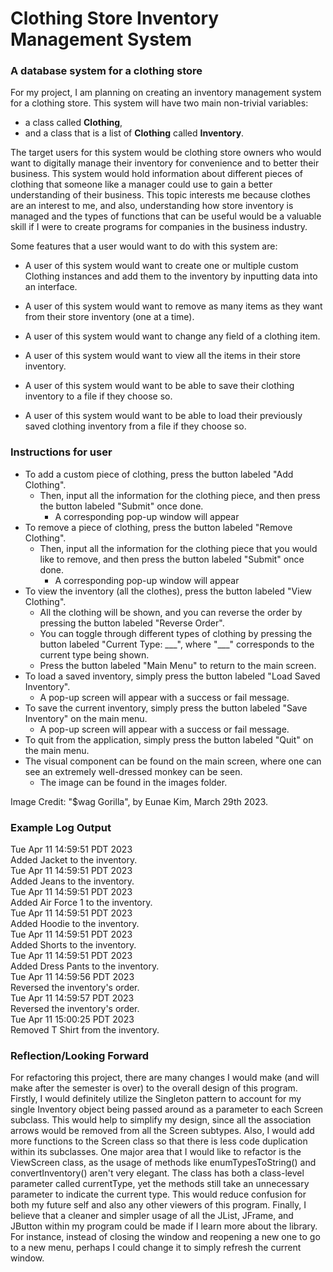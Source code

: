 # Clothing Store Inventory Management System

### A database system for a clothing store

For my project, I am planning on creating an inventory management system for a clothing store. This system will have 
two main non-trivial variables:
- a class called **Clothing**,
- and a class that is a list of **Clothing** called **Inventory**.

The target users for this system would be clothing store owners who would want to digitally manage their 
inventory for convenience and to better their business. This system would hold information about different pieces of 
clothing that someone like a manager could use to gain a better understanding of their business. This topic interests me
because clothes are an interest to me, and also, understanding how store inventory is managed and the types of functions
that can be useful would be a valuable skill if I were to create programs for companies in the business industry.

Some features that a user would want to do with this system are: 
- A user of this system would want to create one or multiple custom Clothing instances and add them to the inventory by inputting data
into an interface.

- A user of this system would want to remove as many items as they want from their store inventory (one at a time).

- A user of this system would want to change any field of a clothing item.

- A user of this system would want to view all the items in their store inventory.

- A user of this system would want to be able to save their clothing inventory to a file if they choose so.

- A user of this system would want to be able to load their previously saved clothing inventory from a file if they choose so.

### Instructions for user
- To add a custom piece of clothing, press the button labeled "Add Clothing".
  - Then, input all the information for the clothing piece, and then press the button labeled "Submit" once done.
    - A corresponding pop-up window will appear
- To remove a piece of clothing, press the button labeled "Remove Clothing".
  - Then, input all the information for the clothing piece that you would like to remove, and then press the button labeled "Submit" once done.
    - A corresponding pop-up window will appear
- To view the inventory (all the clothes), press the button labeled "View Clothing".
  - All the clothing will be shown, and you can reverse the order by pressing the button labeled "Reverse Order".
  - You can toggle through different types of clothing by pressing the button labeled "Current Type: \_\_\_", where "___" corresponds to the current type being shown.
  - Press the button labeled "Main Menu" to return to the main screen.
- To load a saved inventory, simply press the button labeled "Load Saved Inventory".
  - A pop-up screen will appear with a success or fail message.
- To save the current inventory, simply press the button labeled "Save Inventory" on the main menu.
  - A pop-up screen will appear with a success or fail message.
- To quit from the application, simply press the button labeled "Quit" on the main menu.
- The visual component can be found on the main screen, where one can see an extremely well-dressed monkey can be seen.
  - The image can be found in the images folder.

Image Credit: "$wag Gorilla", by Eunae Kim, March 29th 2023. 

### Example Log Output
Tue Apr 11 14:59:51 PDT 2023    
Added Jacket to the inventory.  
Tue Apr 11 14:59:51 PDT 2023    
Added Jeans to the inventory.   
Tue Apr 11 14:59:51 PDT 2023    
Added Air Force 1 to the inventory.     
Tue Apr 11 14:59:51 PDT 2023    
Added Hoodie to the inventory.  
Tue Apr 11 14:59:51 PDT 2023    
Added Shorts to the inventory.  
Tue Apr 11 14:59:51 PDT 2023    
Added Dress Pants to the inventory.     
Tue Apr 11 14:59:56 PDT 2023    
Reversed the inventory's order.     
Tue Apr 11 14:59:57 PDT 2023    
Reversed the inventory's order.     
Tue Apr 11 15:00:25 PDT 2023    
Removed T Shirt from the inventory. 

### Reflection/Looking Forward
For refactoring this project, there are many changes I would make (and will make after the semester is over) to the overall design of this program.
Firstly, I would definitely utilize the Singleton pattern to account for my single Inventory object being passed around as a parameter to each Screen subclass. 
This would help to simplify my design, since all the association arrows would be removed from all the Screen subtypes.
Also, I would add more functions to the Screen class so that there is less code duplication within its subclasses. 
One major area that I would like to refactor is the ViewScreen class, as the usage of methods like enumTypesToString() and convertInventory() aren't very elegant. The class has both a class-level
parameter called currentType, yet the methods still take an unnecessary parameter to indicate the current type. This would reduce confusion for both my future self and also any other viewers of this program.
Finally, I believe that a cleaner and simpler usage of all the JList, JFrame, and JButton within my program could be made if I learn more about the library. For instance,
instead of closing the window and reopening a new one to go to a new menu, perhaps I could change it to simply refresh the current window.

